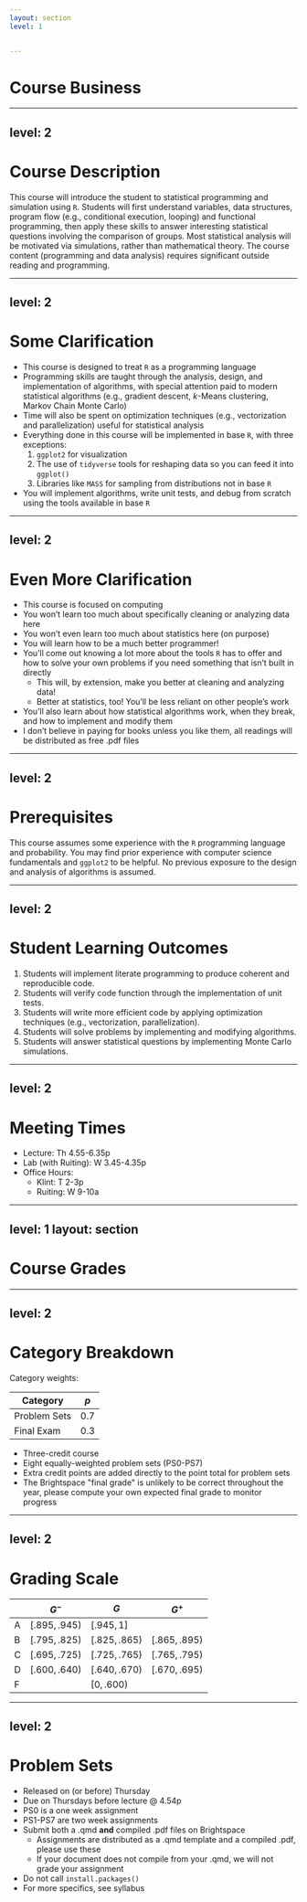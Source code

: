 ```yaml
---
layout: section
level: 1


---
```


# Course Business


---
level: 2
---

# Course Description

This course will introduce the student to statistical programming and simulation using `R`. Students will first understand variables, data structures, program flow (e.g., conditional execution, looping) and functional programming, then apply these skills to answer interesting statistical questions involving the comparison of groups. Most statistical analysis will be motivated via simulations, rather than mathematical theory. The course content (programming and data analysis) requires significant outside reading and programming.

<!--
Pulled directly from syllabus
-->

---
level: 2
---

# Some Clarification

- This course is designed to treat `R` as a programming language
- Programming skills are taught through the analysis, design, and implementation of algorithms, with special attention paid to modern statistical algorithms (e.g., gradient descent, $k$-Means clustering, Markov Chain Monte Carlo)
- Time will also be spent on optimization techniques (e.g., vectorization and parallelization) useful for statistical analysis
- Everything done in this course will be implemented in base `R`, with three exceptions:
  1. `ggplot2` for visualization
  2. The use of `tidyverse` tools for reshaping data so you can feed it into `ggplot()`
  3. Libraries like `MASS` for sampling from distributions not in base `R`
- You will implement algorithms, write unit tests, and debug from scratch using the tools available in base `R`

<!--
Absorb advanced tidyverse to clear space for intro to python in alex's course
-->

---
level: 2
---

# Even More Clarification

- This course is focused on computing
- You won’t learn too much about specifically cleaning or analyzing data here
- You won’t even learn too much about statistics here (on purpose)
- You will learn how to be a much better programmer!
- You’ll come out knowing a lot more about the tools `R` has to offer and how to solve your own problems if you need something that isn’t built in directly
  - This will, by extension, make you better at cleaning and analyzing data!
  - Better at statistics, too! You’ll be less reliant on other people’s work
- You’ll also learn about how statistical algorithms work, when they break, and how to implement and modify them
- I don’t believe in paying for books unless you like them, all readings will be distributed as free .pdf files

---
level: 2
---

# Prerequisites  

This course assumes some experience with the `R` programming language and probability. You may find prior experience with computer science fundamentals and `ggplot2` to be helpful. No previous exposure to the design and analysis of algorithms is assumed.

---
level: 2
---

# Student Learning Outcomes  

1. Students will implement literate programming to produce coherent and reproducible code.
2. Students will verify code function through the implementation of unit tests.
3. Students will write more efficient code by applying optimization techniques (e.g., vectorization, parallelization).
4. Students will solve problems by implementing and modifying algorithms.
5. Students will answer statistical questions by implementing Monte Carlo simulations.

---
level: 2
---

# Meeting Times

- Lecture: Th 4.55-6.35p
- Lab (with Ruiting): W 3.45-4.35p
- Office Hours:
  - Klint: T 2-3p
  - Ruiting: W 9-10a


---
level: 1
layout: section
---

# Course Grades

---
level: 2
---

# Category Breakdown

Category weights:

| **Category** | $p$ |
|--------------|-----|
| Problem Sets | 0.7 |
| Final Exam   | 0.3 |

- Three-credit course
- Eight equally-weighted problem sets (PS0-PS7)
- Extra credit points are added directly to the point total for problem sets
- The Brightspace "final grade" is unlikely to be correct throughout the year, please compute your own expected final grade to monitor progress

---
level: 2
---

# Grading Scale


|   | $G^-$          | $G$            | $G^+$          |
|---|----------------|----------------|----------------|
| A | $[.895, .945)$ | $[.945, 1]$    |                |
| B | $[.795, .825)$ | $[.825, .865)$ | $[.865, .895)$ |
| C | $[.695, .725)$ | $[.725, .765)$ | $[.765, .795)$ |
| D | $[.600, .640)$ | $[.640, .670)$ | $[.670, .695)$ |
| F |                | $[0, .600)$    |                |

---
level: 2
---

# Problem Sets

- Released on (or before) Thursday
- Due on Thursdays before lecture @ 4.54p
- PS0 is a one week assignment
- PS1-PS7 are two week assignments
- Submit both a .qmd **and** compiled .pdf files on Brightspace
  - Assignments are distributed as a .qmd template and a compiled .pdf, please use these
  - If your document does not compile from your .qmd, we will not grade your assignment
- Do not call `install.packages()`
- For more specifics, see syllabus
